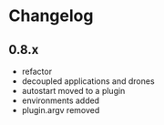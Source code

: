 # Changelog

## 0.8.x

- refactor
- decoupled applications and drones
- autostart moved to a plugin
- environments added
- plugin.argv removed